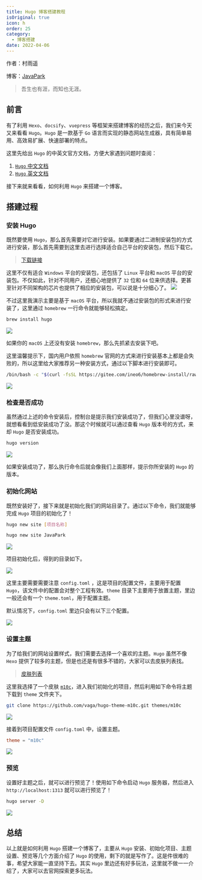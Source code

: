 ```yaml
---
title: Hugo 博客搭建教程
isOriginal: true
icon: h
order: 25
category:
  - 博客搭建
date: 2022-04-06
---
```


作者：村雨遥

博客：[JavaPark](https://cunyu1943.github.io/JavaPark)

> 吾生也有涯，而知也无涯。

## 前言

有了利用 `Hexo`、`docsify`、`vuepress` 等框架来搭建博客的经历之后，我们来今天又来看看 `Hugo`。`Hugo` 是一款基于 `Go` 语言而实现的静态网站生成器，具有简单易用、高效易扩展、快速部署的特点。

这里先给出 `Hugo` 的中英文官方文档，方便大家遇到问题时查阅：

1.  [`Hugo` 中文文档](https://www.gohugo.org/)
2.  [`Hugo` 英文文档](https://gohugo.io/documentation/)

接下来就来看看，如何利用 `Hugo` 来搭建一个博客。

## 搭建过程

### 安装 Hugo

既然要使用 `Hugo`，那么首先需要对它进行安装。如果要通过二进制安装包的方式进行安装，那么首先需要到这里去进行选择适合自己平台的安装包，然后下载它。

> [下载链接](https://github.com/gohugoio/hugo/releases)

这里不仅有适合 `Windows` 平台的安装包，还包括了 `Linux` 平台和 `macOS` 平台的安装包。不仅如此，针对不同用户，还细心地提供了 `32` 位和 `64` 位来供选择。更甚至针对不同架构的芯片也提供了相应的安装包，可以说是十分细心了。
![](https://img-blog.csdnimg.cn/d129c163bfb14533ad38844607808030.png)

不过这里我演示主要是基于 `macOS` 平台，所以我就不通过安装包的形式来进行安装了，这里通过 `homebrew` 一行命令就能够轻松搞定。

```sh
brew install hugo
```

![](https://img-blog.csdnimg.cn/d2ab8bfcb35a4b65b08a80fb15047b25.png)

如果你的 `macOS` 上还没有安装 `homebrew`，那么先抓紧去安装下吧。

这里温馨提示下，国内用户依照 `homebrew` 官网的方式来进行安装基本上都是会失败的，所以这里给大家推荐另一种安装方式，通过以下脚本进行安装即可。

```sh
/bin/bash -c "$(curl -fsSL https://gitee.com/ineo6/homebrew-install/raw/master/install.sh)"
```

![](https://img-blog.csdnimg.cn/6122b0668d65457d98601503ce079660.png)

### 检查是否成功

虽然通过上述的命令安装后，控制台是提示我们安装成功了，但我们心里没谱呀，就想看看到低安装成功了没。那这个时候就可以通过查看 `Hugo` 版本号的方式，来却 `Hugo` 是否安装成功。

```sh
hugo version
```

![](https://img-blog.csdnimg.cn/33ac00bbeecb40a4b9d8c9ac2f8d845a.png)

如果安装成功了，那么执行命令后就会像我们上面那样，提示你所安装的 `Hugo` 的版本。

### 初始化网站

既然安装好了，接下来就是初始化我们的网站目录了。通过以下命令，我们就能够完成 `Hugo` 项目的初始化了！

```sh
hugo new site [项目名称]
```

```sh
hugo new site JavaPark
```

![](https://img-blog.csdnimg.cn/65a1e46ad4944cf88da661fdaa64e27e.png)

项目初始化后，得到的目录如下。

![](https://img-blog.csdnimg.cn/28806f5981a5420c9000e5ec1a3d5794.png)

这里主要需要需要注意 `config.toml` ，这是项目的配置文件，主要用于配置 `Hugo`，该文件中的配置会对整个工程有效。`theme` 目录下主要用于放置主题，里边一般还会有一个 `theme.toml`，用于配置主题。

默认情况下，`config.toml` 里边只会有以下三个配置。

![](https://img-blog.csdnimg.cn/e45101bacfe645d681b9445223e2558c.png)

### 设置主题

为了给我们的网站设置样式，我们需要去选择一个喜欢的主题。`Hugo` 虽然不像 `Hexo` 提供了较多的主题，但是也还是有很多不错的，大家可以去皮肤列表找。

> [皮肤列表](https://themes.gohugo.io/)

这里我选择了一个皮肤 [`m10c`](https://themes.gohugo.io/themes/hugo-theme-m10c/)，进入我们初始化的项目，然后利用如下命令将主题下载到 `theme` 文件夹下。

```sh
git clone https://github.com/vaga/hugo-theme-m10c.git themes/m10c
```

![](https://img-blog.csdnimg.cn/f263ad2e4ba943089bc164f3ffa1028d.png)

接着到项目配置文件 `config.toml` 中，设置主题。

```toml
theme = "m10c"
```

![](https://img-blog.csdnimg.cn/5d23f2e7cafe49b5adcf4d605ee60209.png)

### 预览

设置好主题之后，就可以进行预览了！使用如下命令启动 `Hugo` 服务器，然后进入 `http://localhost:1313` 就可以进行预览了！

```sh
hugo server -D
```

![](https://img-blog.csdnimg.cn/ce1fbd19b3bf45bbaa86b66d171c5921.png)

## 总结

以上就是如何利用 `Hugo` 搭建一个博客了，主要从 `Hugo` 安装、初始化项目、主题设置、预览等几个方面介绍了 `Hugo` 的使用，剩下的就是写作了。这是件很难的事，希望大家能一直坚持下去。其实 `Hugo` 里边还有好多玩法，这里就不做一一介绍了，大家可以去官网探索更多玩法。
